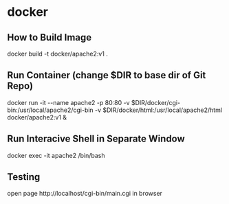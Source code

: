 # docker

## How to Build Image
docker build -t docker/apache2:v1 .

## Run Container (change $DIR to base dir of Git Repo)
docker run -it --name apache2 -p 80:80 -v $DIR/docker/cgi-bin:/usr/local/apache2/cgi-bin -v $DIR/docker/html:/usr/local/apache2/html docker/apache2:v1 &


## Run Interacive Shell in Separate Window
docker exec -it apache2 /bin/bash

## Testing
open page http://localhost/cgi-bin/main.cgi in browser
